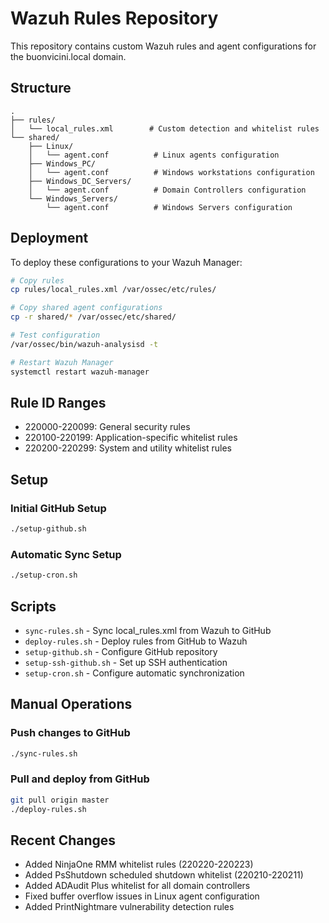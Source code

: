 # Wazuh Rules Repository

This repository contains custom Wazuh rules and agent configurations for the buonvicini.local domain.

## Structure

```
.
├── rules/
│   └── local_rules.xml        # Custom detection and whitelist rules
└── shared/
    ├── Linux/
    │   └── agent.conf          # Linux agents configuration
    ├── Windows_PC/
    │   └── agent.conf          # Windows workstations configuration
    ├── Windows_DC_Servers/
    │   └── agent.conf          # Domain Controllers configuration
    └── Windows_Servers/
        └── agent.conf          # Windows Servers configuration
```

## Deployment

To deploy these configurations to your Wazuh Manager:

```bash
# Copy rules
cp rules/local_rules.xml /var/ossec/etc/rules/

# Copy shared agent configurations
cp -r shared/* /var/ossec/etc/shared/

# Test configuration
/var/ossec/bin/wazuh-analysisd -t

# Restart Wazuh Manager
systemctl restart wazuh-manager
```

## Rule ID Ranges

- 220000-220099: General security rules
- 220100-220199: Application-specific whitelist rules  
- 220200-220299: System and utility whitelist rules

## Setup

### Initial GitHub Setup
```bash
./setup-github.sh
```

### Automatic Sync Setup
```bash
./setup-cron.sh
```

## Scripts

- `sync-rules.sh` - Sync local_rules.xml from Wazuh to GitHub
- `deploy-rules.sh` - Deploy rules from GitHub to Wazuh
- `setup-github.sh` - Configure GitHub repository
- `setup-ssh-github.sh` - Set up SSH authentication
- `setup-cron.sh` - Configure automatic synchronization

## Manual Operations

### Push changes to GitHub
```bash
./sync-rules.sh
```

### Pull and deploy from GitHub
```bash
git pull origin master
./deploy-rules.sh
```

## Recent Changes

- Added NinjaOne RMM whitelist rules (220220-220223)
- Added PsShutdown scheduled shutdown whitelist (220210-220211)
- Added ADAudit Plus whitelist for all domain controllers
- Fixed buffer overflow issues in Linux agent configuration
- Added PrintNightmare vulnerability detection rules
